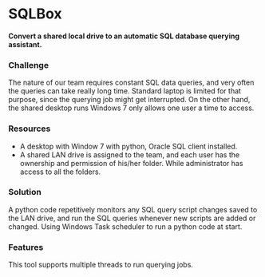 # SQLBox
**Convert a shared local drive to an automatic SQL database querying assistant.**

### Challenge  
The nature of our team requires constant SQL data queries, and very often the queries can take really long time. Standard laptop is limited for that purpose, since the querying job might get interrupted. On the other hand, the shared desktop runs Windows 7 only allows one user a time to access.

### Resources
- A desktop with Window 7 with python, Oracle SQL client installed.
- A shared LAN drive is assigned to the team, and each user has the ownership and permission of his/her folder. While administrator has access to all the folders. 

### Solution
A python code repetitively monitors any SQL query script changes saved to the LAN drive, and run the SQL queries whenever new scripts are added or changed.  Using Windows Task scheduler to run a python code at start. 

### Features
This tool supports multiple threads to run querying jobs.
